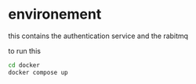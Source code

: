 # environement

this contains the authentication service and the rabitmq

to run this 

```bash
cd docker
docker compose up
```
